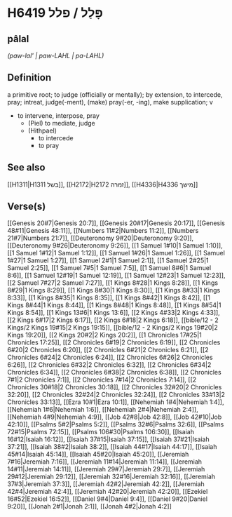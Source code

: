 # H6419 פָּלַל / פלל

## pâlal

_(paw-lal' | paw-LAHL | pa-LAHL)_

## Definition

a primitive root; to judge (officially or mentally); by extension, to intercede, pray; intreat, judge(-ment), (make) pray(-er, -ing), make supplication; v

- to intervene, interpose, pray
  - (Piel) to mediate, judge
  - (Hithpael)
    - to intercede
    - to pray

## See also

[[H1311|H1311 בשל]], [[H2172|H2172 זמרה]], [[H4336|H4336 מישך]]

## Verse(s)

[[Genesis 20#7|Genesis 20:7]], [[Genesis 20#17|Genesis 20:17]], [[Genesis 48#11|Genesis 48:11]], [[Numbers 11#2|Numbers 11:2]], [[Numbers 21#7|Numbers 21:7]], [[Deuteronomy 9#20|Deuteronomy 9:20]], [[Deuteronomy 9#26|Deuteronomy 9:26]], [[1 Samuel 1#10|1 Samuel 1:10]], [[1 Samuel 1#12|1 Samuel 1:12]], [[1 Samuel 1#26|1 Samuel 1:26]], [[1 Samuel 1#27|1 Samuel 1:27]], [[1 Samuel 2#1|1 Samuel 2:1]], [[1 Samuel 2#25|1 Samuel 2:25]], [[1 Samuel 7#5|1 Samuel 7:5]], [[1 Samuel 8#6|1 Samuel 8:6]], [[1 Samuel 12#19|1 Samuel 12:19]], [[1 Samuel 12#23|1 Samuel 12:23]], [[2 Samuel 7#27|2 Samuel 7:27]], [[1 Kings 8#28|1 Kings 8:28]], [[1 Kings 8#29|1 Kings 8:29]], [[1 Kings 8#30|1 Kings 8:30]], [[1 Kings 8#33|1 Kings 8:33]], [[1 Kings 8#35|1 Kings 8:35]], [[1 Kings 8#42|1 Kings 8:42]], [[1 Kings 8#44|1 Kings 8:44]], [[1 Kings 8#48|1 Kings 8:48]], [[1 Kings 8#54|1 Kings 8:54]], [[1 Kings 13#6|1 Kings 13:6]], [[2 Kings 4#33|2 Kings 4:33]], [[2 Kings 6#17|2 Kings 6:17]], [[2 Kings 6#18|2 Kings 6:18]], [[bible/12 - 2 Kings/2 Kings 19#15|2 Kings 19:15]], [[bible/12 - 2 Kings/2 Kings 19#20|2 Kings 19:20]], [[2 Kings 20#2|2 Kings 20:2]], [[1 Chronicles 17#25|1 Chronicles 17:25]], [[2 Chronicles 6#19|2 Chronicles 6:19]], [[2 Chronicles 6#20|2 Chronicles 6:20]], [[2 Chronicles 6#21|2 Chronicles 6:21]], [[2 Chronicles 6#24|2 Chronicles 6:24]], [[2 Chronicles 6#26|2 Chronicles 6:26]], [[2 Chronicles 6#32|2 Chronicles 6:32]], [[2 Chronicles 6#34|2 Chronicles 6:34]], [[2 Chronicles 6#38|2 Chronicles 6:38]], [[2 Chronicles 7#1|2 Chronicles 7:1]], [[2 Chronicles 7#14|2 Chronicles 7:14]], [[2 Chronicles 30#18|2 Chronicles 30:18]], [[2 Chronicles 32#20|2 Chronicles 32:20]], [[2 Chronicles 32#24|2 Chronicles 32:24]], [[2 Chronicles 33#13|2 Chronicles 33:13]], [[Ezra 10#1|Ezra 10:1]], [[Nehemiah 1#4|Nehemiah 1:4]], [[Nehemiah 1#6|Nehemiah 1:6]], [[Nehemiah 2#4|Nehemiah 2:4]], [[Nehemiah 4#9|Nehemiah 4:9]], [[Job 42#8|Job 42:8]], [[Job 42#10|Job 42:10]], [[Psalms 5#2|Psalms 5:2]], [[Psalms 32#6|Psalms 32:6]], [[Psalms 72#15|Psalms 72:15]], [[Psalms 106#30|Psalms 106:30]], [[Isaiah 16#12|Isaiah 16:12]], [[Isaiah 37#15|Isaiah 37:15]], [[Isaiah 37#21|Isaiah 37:21]], [[Isaiah 38#2|Isaiah 38:2]], [[Isaiah 44#17|Isaiah 44:17]], [[Isaiah 45#14|Isaiah 45:14]], [[Isaiah 45#20|Isaiah 45:20]], [[Jeremiah 7#16|Jeremiah 7:16]], [[Jeremiah 11#14|Jeremiah 11:14]], [[Jeremiah 14#11|Jeremiah 14:11]], [[Jeremiah 29#7|Jeremiah 29:7]], [[Jeremiah 29#12|Jeremiah 29:12]], [[Jeremiah 32#16|Jeremiah 32:16]], [[Jeremiah 37#3|Jeremiah 37:3]], [[Jeremiah 42#2|Jeremiah 42:2]], [[Jeremiah 42#4|Jeremiah 42:4]], [[Jeremiah 42#20|Jeremiah 42:20]], [[Ezekiel 16#52|Ezekiel 16:52]], [[Daniel 9#4|Daniel 9:4]], [[Daniel 9#20|Daniel 9:20]], [[Jonah 2#1|Jonah 2:1]], [[Jonah 4#2|Jonah 4:2]]